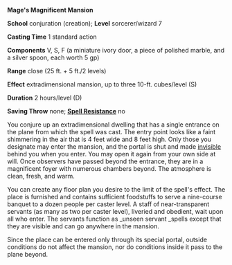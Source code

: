  **Mage's Magnificent Mansion**

**School** conjuration (creation); **Level** sorcerer/wizard 7

**Casting Time** 1 standard action

**Components** V, S, F (a miniature ivory door, a piece of polished marble, and a silver spoon, each worth 5 gp)

**Range** close (25 ft. + 5 ft./2 levels)

**Effect** extradimensional mansion, up to three 10-ft. cubes/level (S)

**Duration** 2 hours/level (D)

**Saving Throw** none; **[Spell Resistance](../glossary.html#_spell-resistance)** no

You conjure up an extradimensional dwelling that has a single entrance on the plane from which the spell was cast. The entry point looks like a faint shimmering in the air that is 4 feet wide and 8 feet high. Only those you designate may enter the mansion, and the portal is shut and made [invisible](../glossary.html#_invisible) behind you when you enter. You may open it again from your own side at will. Once observers have passed beyond the entrance, they are in a magnificent foyer with numerous chambers beyond. The atmosphere is clean, fresh, and warm.

You can create any floor plan you desire to the limit of the spell's effect. The place is furnished and contains sufficient foodstuffs to serve a nine-course banquet to a dozen people per caster level. A staff of near-transparent servants (as many as two per caster level), liveried and obedient, wait upon all who enter. The servants function as _unseen servant _spells except that they are visible and can go anywhere in the mansion.

Since the place can be entered only through its special portal, outside conditions do not affect the mansion, nor do conditions inside it pass to the plane beyond.

